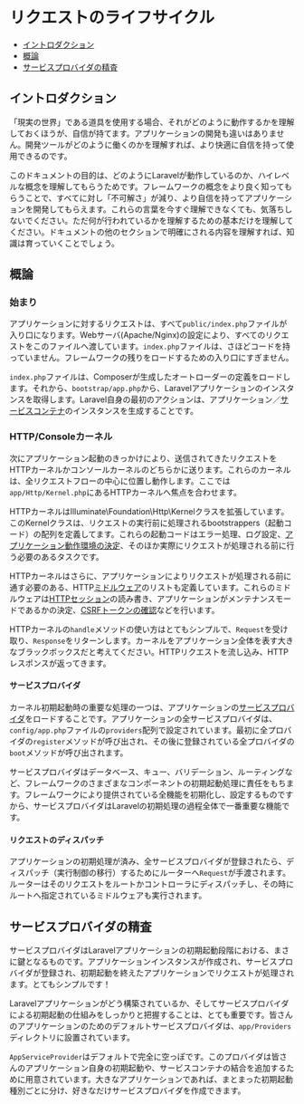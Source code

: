 # リクエストのライフサイクル

- [イントロダクション](#introduction)
- [概論](#lifecycle-overview)
- [サービスプロバイダの精査](#focus-on-service-providers)

<a name="introduction"></a>
## イントロダクション

「現実の世界」である道具を使用する場合、それがどのように動作するかを理解しておくほうが、自信が持てます。アプリケーションの開発も違いはありません。開発ツールがどのように働くのかを理解すれば、より快適に自信を持って使用できるのです。

このドキュメントの目的は、どのようにLaravelが動作しているのか、ハイレベルな概念を理解してもらうためです。フレームワークの概念をより良く知ってもらうことで、すべてに対し「不可解さ」が減り、より自信を持ってアプリケーションを開発してもらえます。これらの言葉を今すぐ理解できなくても、気落ちしないでください。ただ何が行われているかを理解するための基本だけを理解してください。ドキュメントの他のセクションで明確にされる内容を理解すれば、知識は育っていくことでしょう。

<a name="lifecycle-overview"></a>
## 概論

<a name="first-things"></a>
### 始まり

アプリケーションに対するリクエストは、すべて`public/index.php`ファイルが入り口になります。Webサーバ(Apache/Nginx)の設定により、すべてのリクエストをこのファイルへ渡しています。`index.php`ファイルは、さほどコードを持っていません。フレームワークの残りをロードするための入り口にすぎません。

`index.php`ファイルは、Composerが生成したオートローダーの定義をロードします。それから、`bootstrap/app.php`から、Laravelアプリケーションのインスタンスを取得します。Laravel自身の最初のアクションは、アプリケーション／[サービスコンテナ](/docs/{{version}}/container)のインスタンスを生成することです。

<a name="http-console-kernels"></a>
### HTTP/Consoleカーネル

次にアプリケーション起動のきっかけにより、送信されてきたリクエストをHTTPカーネルかコンソールカーネルのどちらかに送ります。これらのカーネルは、全リクエストフローの中心に位置し動作します。ここでは`app/Http/Kernel.php`にあるHTTPカーネルへ焦点を合わせます。

HTTPカーネルはIlluminate\Foundation\Http\Kernelクラスを拡張しています。このKernelクラスは、リクエストの実行前に処理されるbootstrappers（起動コード）の配列を定義してます。これらの起動コードはエラー処理、ログ設定、[アプリケーション動作環境の決定](/docs/{{version}}/configuration#environment-configuration)、そのほか実際にリクエストが処理される前に行う必要のあるタスクです。

HTTPカーネルはさらに、アプリケーションによりリクエストが処理される前に通す必要のある、HTTP[ミドルウェア](/docs/{{version}}/middleware)のリストも定義しています。これらのミドルウェアは[HTTPセッション](/docs/{{version}}/session)の読み書き、アプリケーションがメンテナンスモードであるかの決定、[CSRFトークンの確認](/docs/{{version}}/csrf)などを行います。

HTTPカーネルの`handle`メソッドの使い方はとてもシンプルで、`Request`を受け取り、`Response`をリターンします。カーネルをアプリケーション全体を表す大きなブラックボックスだと考えてください。HTTPリクエストを流し込み、HTTPレスポンスが返ってきます。

<a name="service-providers"></a>
#### サービスプロバイダ

カーネル初期起動時の重要な処理の一つは、アプリケーションの[サービスプロバイダ](/docs/{{version}}/providers)をロードすることです。アプリケーションの全サービスプロバイダは、`config/app.php`ファイルの`providers`配列で設定されています。最初に全プロバイダの`register`メソッドが呼び出され、その後に登録されている全プロバイダの`boot`メソッドが呼び出されます。

サービスプロバイダはデータベース、キュー、バリデーション、ルーティングなど、フレームワークのさまざまなコンポーネントの初期起動処理に責任をもちます。フレームワークにより提供されている全機能を初期化し、設定するものですから、サービスプロバイダはLaravelの初期処理の過程全体で一番重要な機能です。

<a name="dispatch-request"></a>
#### リクエストのディスパッチ

アプリケーションの初期処理が済み、全サービスプロバイダが登録されたら、ディスパッチ（実行制御の移行）するためにルーターへ`Request`が手渡されます。ルーターはそのリクエストをルートかコントローラにディスパッチし、その時にルートへ指定されているミドルウェアも実行されます。

<a name="focus-on-service-providers"></a>
## サービスプロバイダの精査

サービスプロバイダはLaravelアプリケーションの初期起動段階における、まさに鍵となるものです。アプリケーションインスタンスが作成され、サービスプロバイダが登録され、初期起動を終えたアプリケーションでリクエストが処理されます。とてもシンプルです！

Laravelアプリケーションがどう構築されているか、そしてサービスプロバイダによる初期起動の仕組みをしっかりと把握することは、とても重要です。皆さんのアプリケーションのためのデフォルトサービスプロバイダは、`app/Providers`ディレクトリに設置されています。

`AppServiceProvider`はデフォルトで完全に空っぽです。このプロバイダは皆さんのアプリケーション自身の初期起動や、サービスコンテナの結合を追加するために用意されています。大きなアプリケーションであれば、まとまった初期起動種別ごとに分け、好きなだけサービスプロバイダを作成できます。
